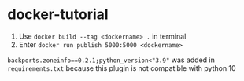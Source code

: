 # docker-tutorial

1. Use `docker build --tag <dockername> .` in terminal
2. Enter `docker run publish 5000:5000 <dockername>`

`backports.zoneinfo==0.2.1;python_version<"3.9"` was added in `requirements.txt` 
because this plugin is not compatible with python 10